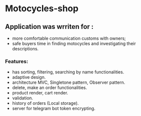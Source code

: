 # Motocycles-shop 
## Application was wrriten for :
- more comfortable communication customs with owners;
- safe buyers time in finding motocycles and investigating their descriptions.
### Features:
- has sorting, filtering, searching by name functionalities.
- adaptive design.
- architecture MVC, Singletone pattern, Observer pattern.
- delete, make an order functionalities.
- product render, cart render.
- validation.
- history of orders (Local storage).
- server for telegram bot token encrypting.
